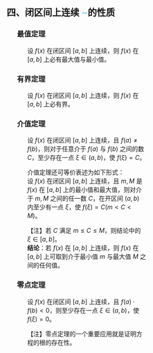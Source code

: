 <div style="float: left; width: 64%; padding: 1%;">

## 四、闭区间上连续 <span style="color: LightSkyBlue;">~</span>的性质

<ul>

### 最值定理

<ul>

设 $f(x)$ 在闭区间 $[a, b]$ 上连续，则 $f(x)$ 在 $[a, b]$ 上必有最大值与最小值。

</ul>

### 有界定理

<ul>

设 $f(x)$ 在闭区间 $[a, b]$ 上连续，则 $f(x)$ 在 $[a, b]$ 上必有界。

</ul>

### 介值定理

<ul>

设 $f(x)$ 在闭区间 $[a, b]$ 上连续，且 $f(a) \neq f(b)$，则对于任意介于 $f(a)$ 与 $f(b)$ 之间的数 $C$，至少存在一点 $\xi \in (a, b)$，使 $f(\xi)=C$。  

介值定理还可等价表述为如下形式：  
设 $f(x)$ 在闭区间 $[a, b]$ 上连续，且 $m, M$ 是 $f(x)$ 在 $[a, b]$ 上的最小值和最大值，则对介于 $m, M$ 之间的任一数 $C$，在开区间 $(a, b)$ 内至少有一点 $\xi$，使 $f(\xi)=C (m<C<M)$。  

【注】若 $C$ 满足 $m \leqslant C \leqslant M$，则结论中的 $\xi \in [a, b]$。  
**结论**：若 $f(x)$ 在 $[a, b]$ 上连续，则 $f(x)$ 在 $[a, b]$ 上可取到介于最小值 $m$ 与最大值 $M$ 之间的任何值。

</ul>

### 零点定理

<ul>

设 $f(x)$ 在闭区间 $[a, b]$ 上连续，且 $f(a) \cdot f(b)<0$，则至少存在一点 $\xi \in (a, b)$，使 $f(\xi)=0$。  

【注】零点定理的一个重要应用就是证明方程的根的存在性。

</ul>

</ul>
</div>
<div style="float: right; width: 26%; padding: 1%;">

</div>
<div style="clear: both;"></div>
